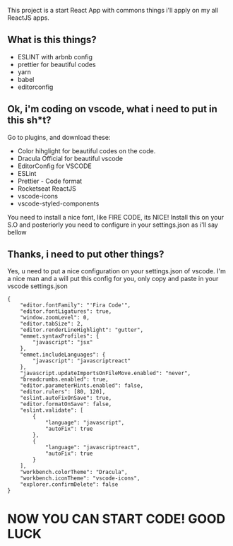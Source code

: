 This project is a start React App with commons things i'll apply on my all ReactJS apps.

## What is this things?

- ESLINT with arbnb config
- prettier for beautiful codes
- yarn
- babel
- editorconfig

## Ok, i'm coding on vscode, what i need to put in this sh*t?

Go to plugins, and download these:

- Color hihglight for beautiful codes on the code.
- Dracula Official for beautiful vscode
- EditorConfig for VSCODE
- ESLint
- Prettier - Code format
- Rocketseat ReactJS
- vscode-icons
- vscode-styled-components

You need to install a nice font, like FIRE CODE, its NICE!
Install this on your S.O and posteriorly you need to configure in your settings.json as i'll say bellow


## Thanks, i need to put other things?

Yes, u need to put a nice configuration on your settings.json of vscode.
I'm a nice man and a will put this config for you, only copy and paste in your vscode settings.json

```
{
    "editor.fontFamily": "'Fira Code'",
    "editor.fontLigatures": true,
    "window.zoomLevel": 0,
    "editor.tabSize": 2,
    "editor.renderLineHighlight": "gutter",
    "emmet.syntaxProfiles": {
        "javascript": "jsx"
    },
    "emmet.includeLanguages": {
        "javascript": "javascriptreact"
    },
    "javascript.updateImportsOnFileMove.enabled": "never",
    "breadcrumbs.enabled": true,
    "editor.parameterHints.enabled": false,
    "editor.rulers": [80, 120],
    "eslint.autoFixOnSave": true,
    "editor.formatOnSave": false,
    "eslint.validate": [
        {
            "language": "javascript",
            "autoFix": true
        },
        {
            "language": "javascriptreact",
            "autoFix": true
        }
    ],
    "workbench.colorTheme": "Dracula",
    "workbench.iconTheme": "vscode-icons",
    "explorer.confirmDelete": false
}
```


# NOW YOU CAN START CODE! GOOD LUCK
